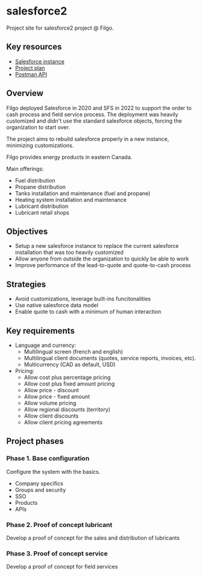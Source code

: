 # salesforce2
Project site for salesforce2 project @ Filgo. 

## Key resources
- [Salesforce instance](https://filgosonic.my.salesforce.com/)
- [Project plan](https://app.smartsheet.com/b/publish?EQBCT=6f98c0152aa34af9975130359a2ae7be)
- [Postman API](https://go.postman.co/workspace/Filgo-Sonic~5e6ec737-1640-4f82-a0ca-ffcf61aad135/collection/5957859-76dfea71-e159-477b-b9c2-313f7107823e?action=share&creator=19922079)


## Overview
Filgo deployed Salesforce in 2020 and SFS in 2022 to support the order to cash process and field service process. 
The deployment was heavily customized and didn't use the standard salesforce objects, forcing the organization to start over. 

The project aims to rebuild salesforce properly in a new instance, minimizing customizations.  

Filgo provides energy products in eastern Canada. 

Main offerings:
- Fuel distribution
- Propane distribution
- Tanks installation and maintenance (fuel and propane)
- Heating system installation and maintenance
- Lubricant distribution
- Lubricant retail shops


## Objectives
- Setup a new salesforce instance to replace the current salesforce installation that was too heavily customized
- Allow anyone from outside the organization to quickly be able to work
- Improve performance of the lead-to-quote and quote-to-cash process 

## Strategies
- Avoid customizations, leverage built-ins funcitonalities
- Use native salesforce data model
- Enable quote to cash with a minimum of human interaction

## Key requirements
- Language and currency:
  - Multilingual screen (french and english)
  - Multilingual client documents (quotes, service reports, invoices, etc). 
  - Multicurrency (CAD as default, USD)
- Pricing:
  - Allow cost plus percentage pricing
  - Allow cost plus fixed amount pricing
  - Allow price - discount
  - Allow price - fixed amount
  - Allow volume pricing
  - Allow regional discounts (territory)
  - Allow client discounts
  - Allow client pricing agreements

## Project phases
### Phase 1. Base configuration
Configure the system with the basics.
- Company specifics
- Groups and security
- SSO
- Products
- APIs

### Phase 2. Proof of concept lubricant
Develop a proof of concept for the sales and distribution of lubricants

### Phase 3. Proof of concept service
Develop a proof of concept for field services

